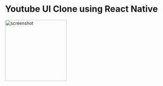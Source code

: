 <h1>Youtube UI Clone using React Native</h1>

<img src="https://github.com/ashishsurya126/yt-clone/blob/master/assets/ui-screenshot.jpeg?raw=true" alt="screenshot" style="width:200px;aspect-ratio:16/9"/>
